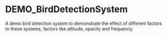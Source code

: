 # DEMO_BirdDetectionSystem
 A demo bird detection system to demonstrate the effect of different factors to these systems, factors like altitude, opacity and frequency.
